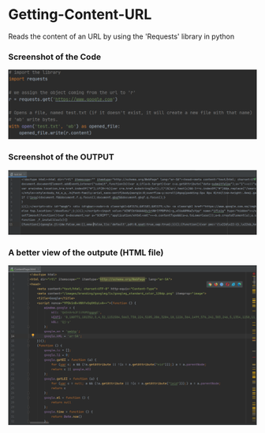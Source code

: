 # Getting-Content-URL
Reads the content of an URL by using the 'Requests' library in python

### Screenshot of the Code
![CodeScreenshot](https://github.com/AbdallahMH/Getting-Content-URL/blob/master/CodeScreenshot.PNG)

### Screenshot of the OUTPUT
![OutputScreenshot](https://github.com/AbdallahMH/Getting-Content-URL/blob/master/OutputText.PNG)

### A better view of the outpute (HTML file)
![HTMLview](https://github.com/AbdallahMH/Getting-Content-URL/blob/master/HTMLview.PNG)
